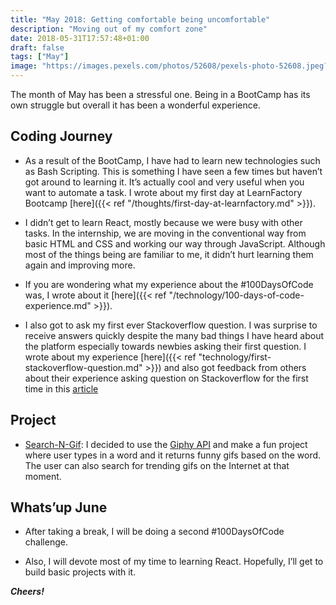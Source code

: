 ```yaml
---
title: "May 2018: Getting comfortable being uncomfortable"
description: "Moving out of my comfort zone"
date: 2018-05-31T17:57:48+01:00
draft: false
tags: ["May"]
image: "https://images.pexels.com/photos/52608/pexels-photo-52608.jpeg?auto=compress&cs=tinysrgb&h=650&w=940"
---
```


The month of May has been a stressful one. Being in a BootCamp has its own struggle but overall it has been a wonderful experience.

## Coding Journey

- As a result of the BootCamp, I have had to learn new technologies such as Bash Scripting. This is something I have seen a few times but haven’t got around to learning it. It’s actually cool and very useful when you want to automate a task. I wrote about my first day at LearnFactory Bootcamp [here]({{< ref "/thoughts/first-day-at-learnfactory.md" >}}).
  
- I didn’t get to learn React, mostly because we were busy with other tasks. In the internship, we are moving in the conventional way from basic HTML and CSS and working our way through JavaScript. Although most of the things being are familiar to me, it didn’t hurt learning them again and improving more. 

- If you are wondering what my experience about the #100DaysOfCode was, I wrote about it [here]({{< ref "/technology/100-days-of-code-experience.md" >}}).
    
- I also got to ask my first ever Stackoverflow question. I was surprise to receive answers quickly despite the many bad things I have heard about the platform especially towards newbies asking their first question. I wrote about my experience [here]({{< ref "technology/first-stackoverflow-question.md" >}}) and also got feedback from others about their experience asking question on Stackoverflow for the first time in this [article](https://dev.to/peoray/i-asked-my-first-stackoverflow-question-1hj6)

## Project

- [Search-N-Gif](https://github.com/peoray/search-n-gif): I decided to use the [Giphy API](https://developers.giphy.com/docs/) and make a fun project where user types in a word and it returns funny gifs based on the word. The user can also search for trending gifs on the Internet at that moment.


## Whats’up June

- After taking a break, I will be doing a second #100DaysOfCode challenge.
  
- Also, I will devote most of my time to learning React. Hopefully, I’ll get to build basic projects with it.

_**Cheers!**_